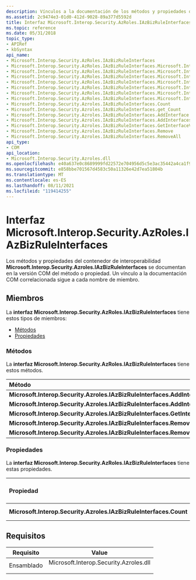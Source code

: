 ```yaml
---
description: Vínculos a la documentación de los métodos y propiedades del contenedor de interoperabilidad IAzBizRuleInterfaces.
ms.assetid: 2c9474e3-01d0-412d-9028-89a377d5592d
title: Interfaz Microsoft.Interop.Security.AzRoles.IAzBizRuleInterfaces
ms.topic: reference
ms.date: 05/31/2018
topic_type:
- APIRef
- kbSyntax
api_name:
- Microsoft.Interop.Security.AzRoles.IAzBizRuleInterfaces
- Microsoft.Interop.Security.AzRoles.IAzBizRuleInterfaces.Microsoft.Interop.Security.Azroles.IAzBizRuleInterfaces.AddInterface
- Microsoft.Interop.Security.AzRoles.IAzBizRuleInterfaces.Microsoft.Interop.Security.Azroles.IAzBizRuleInterfaces.AddInterfaces
- Microsoft.Interop.Security.AzRoles.IAzBizRuleInterfaces.Microsoft.Interop.Security.Azroles.IAzBizRuleInterfaces.GetInterfaceValue
- Microsoft.Interop.Security.AzRoles.IAzBizRuleInterfaces.Microsoft.Interop.Security.Azroles.IAzBizRuleInterfaces.Remove
- Microsoft.Interop.Security.AzRoles.IAzBizRuleInterfaces.Microsoft.Interop.Security.Azroles.IAzBizRuleInterfaces.RemoveAll
- Microsoft.Interop.Security.AzRoles.IAzBizRuleInterfaces.Microsoft.Interop.Security.Azroles.IAzBizRuleInterfaces.Count
- Microsoft.Interop.Security.AzRoles.IAzBizRuleInterfaces.Microsoft.Interop.Security.Azroles.IAzBizRuleInterfaces.get_Count
- Microsoft.Interop.Security.Azroles.IAzBizRuleInterfaces.Count
- Microsoft.Interop.Security.Azroles.IAzBizRuleInterfaces.get_Count
- Microsoft.Interop.Security.Azroles.IAzBizRuleInterfaces.AddInterface
- Microsoft.Interop.Security.Azroles.IAzBizRuleInterfaces.AddInterfaces
- Microsoft.Interop.Security.Azroles.IAzBizRuleInterfaces.GetInterfaceValue
- Microsoft.Interop.Security.Azroles.IAzBizRuleInterfaces.Remove
- Microsoft.Interop.Security.Azroles.IAzBizRuleInterfaces.RemoveAll
api_type:
- COM
api_location:
- Microsoft.Interop.Security.Azroles.dll
ms.openlocfilehash: e40a637e0c8689999fd22572e704956d5c5e3ac35442a4ca1f93df8fb8d4be49
ms.sourcegitcommit: e858bbe701567d4583c50a11326e42d7ea51804b
ms.translationtype: MT
ms.contentlocale: es-ES
ms.lasthandoff: 08/11/2021
ms.locfileid: "119414255"
---
```

# <a name="microsoftinteropsecurityazrolesiazbizruleinterfaces-interface"></a>Interfaz Microsoft.Interop.Security.AzRoles.IAzBizRuleInterfaces

Los métodos y propiedades del contenedor de interoperabilidad **Microsoft.Interop.Security.Azroles.IAzBizRuleInterfaces** se documentan en la versión COM del método o propiedad. Un vínculo a la documentación COM correlacionada sigue a cada nombre de miembro.

## <a name="members"></a>Miembros

La **interfaz Microsoft.Interop.Security.AzRoles.IAzBizRuleInterfaces** tiene estos tipos de miembros:

-   [Métodos](#methods)
-   [Propiedades](#properties)

### <a name="methods"></a>Métodos

La **interfaz Microsoft.Interop.Security.AzRoles.IAzBizRuleInterfaces** tiene estos métodos.



| Método                                                                        | Descripción                                                                                                 |
|:------------------------------------------------------------------------------|:------------------------------------------------------------------------------------------------------------|
| **Microsoft.Interop.Security.Azroles.IAzBizRuleInterfaces.AddInterface**      | [**IAzBizRuleInterfaces::AddInterface**](/windows/desktop/api/Azroles/nf-azroles-iazbizruleinterfaces-addinterface)<br/>                  |
| **Microsoft.Interop.Security.Azroles.IAzBizRuleInterfaces.AddInterfaces**     | [**IAzBizRuleInterfaces::AddInterfaces**](/windows/desktop/api/Azroles/nf-azroles-iazbizruleinterfaces-addinterfaces)<br/>         |
| **Microsoft.Interop.Security.Azroles.IAzBizRuleInterfaces.GetInterfaceValue** | [**IAzBizRuleInterfaces::GetInterfaceValue**](/windows/desktop/api/Azroles/nf-azroles-iazbizruleinterfaces-getinterfacevalue)<br/> |
| **Microsoft.Interop.Security.Azroles.IAzBizRuleInterfaces.Remove**            | [**IAzBizRuleInterfaces::Remove**](/windows/desktop/api/Azroles/nf-azroles-iazbizruleinterfaces-remove)<br/>                       |
| **Microsoft.Interop.Security.Azroles.IAzBizRuleInterfaces.RemoveAll**         | [**IAzBizRuleInterfaces::RemoveAll**](/windows/desktop/api/Azroles/nf-azroles-iazbizruleinterfaces-removeall)<br/>                 |



 

### <a name="properties"></a>Propiedades

La **interfaz Microsoft.Interop.Security.AzRoles.IAzBizRuleInterfaces** tiene estas propiedades.



| Propiedad                                                                     | Tipo de acceso          | Descripción                                                                                    |
|:-----------------------------------------------------------------------------|:---------------------|:-----------------------------------------------------------------------------------------------|
| **Microsoft.Interop.Security.Azroles.IAzBizRuleInterfaces.Count**<br/> | Solo lectura<br/> | [**Propiedad Count de IAzBizRuleInterfaces**](/windows/desktop/api/Azroles/nf-azroles-iazbizruleinterfaces-get_count)<br/> |



 

## <a name="requirements"></a>Requisitos



| Requisito | Value |
|---------------------|-------------------------------------------------------------------------------------------------------------------|
| Ensamblado<br/> | <dl> <dt>Microsoft.Interop.Security.Azroles.dll</dt> </dl> |



 

 




